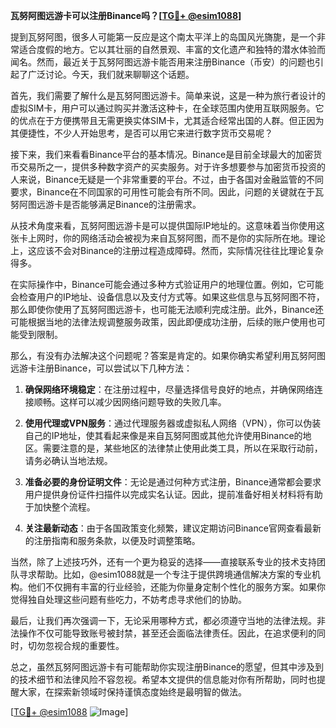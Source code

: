 **瓦努阿图远游卡可以注册Binance吗？[[TG💪+ @esim1088](https://t.me/s/esim1088)]**

提到瓦努阿图，很多人可能第一反应是这个南太平洋上的岛国风光旖旎，是一个非常适合度假的地方。它以其壮丽的自然景观、丰富的文化遗产和独特的潜水体验而闻名。然而，最近关于瓦努阿图远游卡能否用来注册Binance（币安）的问题也引起了广泛讨论。今天，我们就来聊聊这个话题。

首先，我们需要了解什么是瓦努阿图远游卡。简单来说，这是一种为旅行者设计的虚拟SIM卡，用户可以通过购买并激活这种卡，在全球范围内使用互联网服务。它的优点在于方便携带且无需更换实体SIM卡，尤其适合经常出国的人群。但正因为其便捷性，不少人开始思考，是否可以用它来进行数字货币交易呢？

接下来，我们来看看Binance平台的基本情况。Binance是目前全球最大的加密货币交易所之一，提供多种数字资产的买卖服务。对于许多想要参与加密货币投资的人来说，Binance无疑是一个非常重要的平台。不过，由于各国对金融监管的不同要求，Binance在不同国家的可用性可能会有所不同。因此，问题的关键就在于瓦努阿图远游卡是否能够满足Binance的注册需求。

从技术角度来看，瓦努阿图远游卡是可以提供国际IP地址的。这意味着当你使用这张卡上网时，你的网络活动会被视为来自瓦努阿图，而不是你的实际所在地。理论上，这应该不会对Binance的注册过程造成障碍。然而，实际情况往往比理论复杂得多。

在实际操作中，Binance可能会通过多种方式验证用户的地理位置。例如，它可能会检查用户的IP地址、设备信息以及支付方式等。如果这些信息与瓦努阿图不符，那么即使你使用了瓦努阿图远游卡，也可能无法顺利完成注册。此外，Binance还可能根据当地的法律法规调整服务政策，因此即便成功注册，后续的账户使用也可能受到限制。

那么，有没有办法解决这个问题呢？答案是肯定的。如果你确实希望利用瓦努阿图远游卡注册Binance，可以尝试以下几种方法：

1. **确保网络环境稳定**：在注册过程中，尽量选择信号良好的地点，并确保网络连接顺畅。这样可以减少因网络问题导致的失败几率。
   
2. **使用代理或VPN服务**：通过代理服务器或虚拟私人网络（VPN），你可以伪装自己的IP地址，使其看起来像是来自瓦努阿图或其他允许使用Binance的地区。需要注意的是，某些地区的法律禁止使用此类工具，所以在采取行动前，请务必确认当地法规。

3. **准备必要的身份证明文件**：无论是通过何种方式注册，Binance通常都会要求用户提供身份证件扫描件以完成实名认证。因此，提前准备好相关材料将有助于加快整个流程。

4. **关注最新动态**：由于各国政策变化频繁，建议定期访问Binance官网查看最新的注册指南和服务条款，以便及时调整策略。

当然，除了上述技巧外，还有一个更为稳妥的选择——直接联系专业的技术支持团队寻求帮助。比如，@esim1088就是一个专注于提供跨境通信解决方案的专业机构。他们不仅拥有丰富的行业经验，还能为你量身定制个性化的服务方案。如果你觉得独自处理这些问题有些吃力，不妨考虑寻求他们的协助。

最后，让我们再次强调一下，无论采用哪种方式，都必须遵守当地的法律法规。非法操作不仅可能导致账号被封禁，甚至还会面临法律责任。因此，在追求便利的同时，切勿忽视合规的重要性。

总之，虽然瓦努阿图远游卡有可能帮助你实现注册Binance的愿望，但其中涉及到的技术细节和法律风险不容忽视。希望本文提供的信息能对你有所帮助，同时也提醒大家，在探索新领域时保持谨慎态度始终是最明智的做法。

[[TG💪+ @esim1088](https://t.me/s/esim1088) ![Image](https://i.postimg.cc/4NQfJmqS/Snipaste-2025-05-13-00-14-12.png)]